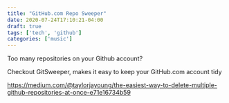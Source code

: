 ```yaml
---
title: "GitHub.com Repo Sweeper"
date: 2020-07-24T17:10:21-04:00
draft: true
tags: ['tech', 'github']
categories: ['music']
---
```


Too many repositories on your Github account? 

Checkout GitSweeper, makes it easy to keep your GitHub.com account tidy

https://medium.com/@taylorjayoung/the-easiest-way-to-delete-multiple-github-repositories-at-once-e71e16734b59